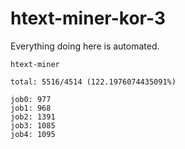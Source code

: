 # htext-miner-kor-3

Everything doing here is automated.

```
htext-miner

total: 5516/4514 (122.1976074435091%)

job0: 977
job1: 968
job2: 1391
job3: 1085
job4: 1095
```